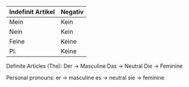 
| Indefinit Artikel | Negativ |
| ----------------- | ------- |
| Mein              | Kein    |
| Nein              | Kein    |
| Feine             | Keine   |
| Pl.               | Keine   |
Definite Articles (The):
Der -> Masculine
Das -> Neutral
Die -> Feminine

Personal pronouns:
er -> masculine
es -> neutral
sie -> feminine
